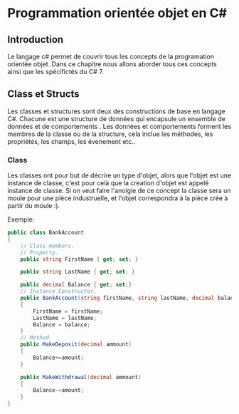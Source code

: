 # Programmation orientée objet en C\#

## Introduction

Le langage c\# permet de couvrir tous les concepts de la programation orientée objet.
Dans ce chapitre nous allons aborder tous ces concepts ainsi que les spécifictés du C\# 7.

## Class et Structs

Les classes et structures sont deux des constructions de base en langage C#. Chacune est une structure de données qui encapsule un ensemble de données et de comportements . Les données et comportements forment les membres de la classe ou de la structure, cela inclue les méthodes, les propriétés, les champs, les évenement etc..

### Class

Les classes ont pour but de décrire un type d'objet, alors que l'objet est une instance de classe, c'est pour celà que la creation d'objet est appelé instance de classe.
Si on veut faire l'anolgie de ce concept la classe sera un moule pour une pièce industruelle, et l'objet correspondra à la pièce crée à partir du moule :).

Exemple:

```c#
public class BankAccount
{
    // Class members.
    // Property.
    public string FirstName { get; set; }

    public string LastName { get; set; }

    public decimal Balance { get; set;}
    // Instance Constructor.
    public BankAccount(string firstName, string lastName, decimal balance)
    {
        FirstName = firstName;
        LastName = lastName;
        Balance = balance;
    }
    // Method.
    public MakeDeposit(decimal ammount)
    {
        Balance+=amount;
    }

    public MakeWithdrawal(decimal ammount)
    {
        Balance-=amount;
    }
}
```